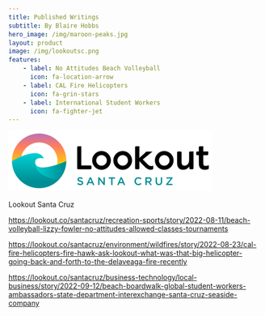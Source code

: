 ```yaml
---
title: Published Writings
subtitle: By Blaire Hobbs
hero_image: /img/maroon-peaks.jpg
layout: product
image: /img/lookoutsc.png
features:
    - label: No Attitudes Beach Volleyball
      icon: fa-location-arrow
    - label: CAL Fire Helicopters
      icon: fa-grin-stars
    - label: International Student Workers
      icon: fa-fighter-jet
---
```


![](/img/lookoutsc.png)

Lookout Santa Cruz

 

https://lookout.co/santacruz/recreation-sports/story/2022-08-11/beach-volleyball-lizzy-fowler-no-attitudes-allowed-classes-tournaments



https://lookout.co/santacruz/environment/wildfires/story/2022-08-23/cal-fire-helicopters-fire-hawk-ask-lookout-what-was-that-big-helicopter-going-back-and-forth-to-the-delaveaga-fire-recently



https://lookout.co/santacruz/business-technology/local-business/story/2022-09-12/beach-boardwalk-global-student-workers-ambassadors-state-department-interexchange-santa-cruz-seaside-company





